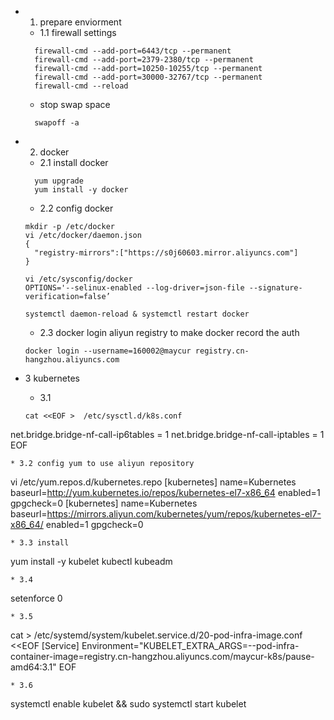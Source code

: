 * 1. prepare enviorment
  * 1.1 firewall settings
  ```
    firewall-cmd --add-port=6443/tcp --permanent
    firewall-cmd --add-port=2379-2380/tcp --permanent
    firewall-cmd --add-port=10250-10255/tcp --permanent
    firewall-cmd --add-port=30000-32767/tcp --permanent
    firewall-cmd --reload
  ```
  * stop swap space
  ```
    swapoff -a
  ```

* 2. docker
  * 2.1 install docker
  ```
    yum upgrade
    yum install -y docker
  ```
  * 2.2 config docker
  ```
  mkdir -p /etc/docker
  vi /etc/docker/daemon.json
  {
    "registry-mirrors":["https://s0j60603.mirror.aliyuncs.com"]
  }

  vi /etc/sysconfig/docker
  OPTIONS='--selinux-enabled --log-driver=json-file --signature-verification=false’

  systemctl daemon-reload & systemctl restart docker
  ```
  * 2.3 docker login aliyun registry to make docker record the auth
  ```
  docker login --username=160002@maycur registry.cn-hangzhou.aliyuncs.com
  ```

* 3 kubernetes
  * 3.1
  ```
  cat <<EOF >  /etc/sysctl.d/k8s.conf
net.bridge.bridge-nf-call-ip6tables = 1
net.bridge.bridge-nf-call-iptables = 1
EOF
  ```
  * 3.2 config yum to use aliyun repository
  ```
  vi /etc/yum.repos.d/kubernetes.repo
  [kubernetes]
   name=Kubernetes
   baseurl=http://yum.kubernetes.io/repos/kubernetes-el7-x86_64
   enabled=1
   gpgcheck=0
   [kubernetes]
   name=Kubernetes
   baseurl=https://mirrors.aliyun.com/kubernetes/yum/repos/kubernetes-el7-x86_64/
   enabled=1
   gpgcheck=0
  ```
  * 3.3 install
  ```
  yum install -y kubelet kubectl kubeadm
  ``` 
  * 3.4
  ```
  setenforce 0
  ```
  * 3.5
  ```
  cat > /etc/systemd/system/kubelet.service.d/20-pod-infra-image.conf <<EOF
  [Service]
   Environment="KUBELET_EXTRA_ARGS=--pod-infra-container-image=registry.cn-hangzhou.aliyuncs.com/maycur-k8s/pause-amd64:3.1"
   EOF
  ```
  * 3.6
  ```
  systemctl enable kubelet && sudo systemctl start kubelet
  ```
